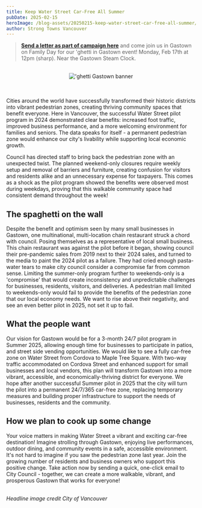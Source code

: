 ```yaml
---
title: Keep Water Street Car-Free All Summer
pubDate: 2025-02-15
heroImage: /blog-assets/20250215-keep-water-street-car-free-all-summer/gastown-car-free.jpg
author: Strong Towns Vancouver
---
```



> **<u>[Send a letter as part of campaign here](https://actionnetwork.org/letters/keep-water-street-car-free-all-summer)</u>** and come join us in Gastown on Family Day for our 'ghetti in Gastown event! Monday, Feb 17th at 12pm (sharp). Near the Gastown Steam Clock.

</br>

<center><img src="/blog-assets/20250215-keep-water-street-car-free-all-summer/ghetti-gastown-banner.png" alt="'ghetti Gastown banner"></center>
</br>
</br>

Cities around the world have successfully transformed their historic districts into vibrant pedestrian zones, creating thriving community spaces that benefit everyone. Here in Vancouver, the successful Water Street pilot program in 2024 demonstrated clear benefits: increased foot traffic, improved business performance, and a more welcoming environment for families and seniors. The data speaks for itself - a permanent pedestrian zone would enhance our city's livability while supporting local economic growth.

Council has directed staff to bring back the pedestrian zone with an unexpected twist. The planned weekend-only closures require weekly setup and removal of barriers and furniture, creating confusion for visitors and residents alike and an unnecessary expense for taxpayers. This comes as a shock as the pilot program showed the benefits were observed most during weekdays, proving that this walkable community space had consistent demand throughout the week!

## The spaghetti on the wall

Despite the benefit and optimism seen by many small businesses in Gastown, one multinational, multi-location chain restaurant struck a chord with council. Posing themselves as a representative of local small business. This chain restaurant was against the pilot before it began, showing council their pre-pandemic sales from 2019 next to their 2024 sales, and turned to the media to paint the 2024 pilot as a failure. They had cried enough pasta-water tears to make city council consider a compromise far from common sense. Limiting the summer-only program further to weekends-only is a 'compromise' that would create inconsistency and unpredictable challenges for businesses, residents, visitors, and deliveries. A pedestrian mall limited to weekends-only would fail to provide the benefits of the pedestrian zone that our local economy needs. We want to rise above their negativity, and see an even better pilot in 2025, not set it up to fail.

## What the people want

Our vision for Gastown would be for a 3-month 24/7 pilot program in Summer 2025, allowing enough time for businesses to participate in patios, and street side vending opportunities. We would like to see a fully car-free zone on Water Street from Cordova to Maple Tree Square. With two-way traffic accommodated on Cordova Street and enhanced support for small businesses and local vendors, this plan will transform Gastown into a more vibrant, accessible, and economically-thriving district for everyone. We hope after another successful Summer pilot in 2025 that the city will turn the pilot into a permanent 24/7/365 car-free zone, replacing temporary measures and building proper infrastructure to support the needs of businesses, residents and the community.

## How we plan to cook up some change

Your voice matters in making Water Street a vibrant and exciting car-free destination! Imagine strolling through Gastown, enjoying live performances, outdoor dining, and community events in a safe, accessible environment. It's not hard to imagine if you saw the pedestrian zone last year. Join the growing number of residents and business owners who support this positive change. Take action now by sending a quick, one-click email to City Council - together, we can create a more walkable, vibrant, and prosperous Gastown that works for everyone!

</br>
<i>Headline image credit City of Vancouver</i>
